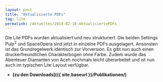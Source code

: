 ```yaml
---
layout: post
title: "Aktualisierte PDFs"
tag: lite
permalink: /Aktuelles/2014-02-16-AktualisiertePDFs
---
```



Die Lite PDFs wurden aktualisiert und neu strukturiert. Die beiden Settings Pulp<sup>2</sup> und SpaceOpera sind jetzt in einzelne PDFs ausgelagert. Ansonsten ist das Grundregelwerk identisch zur Vorversion. Es gibt nun auch einen druckerfreundlichen Charakterbogen ohne Farbe. Zudem wurde das Abenteuer Diamanten von Aceh nochmals leicht überarbeitet und ist nun auch im typischen Lite Layout verfügbar.

- **[zu den Downloads]({{ site.baseurl }}/Publikationen/)**


